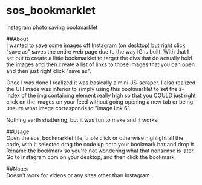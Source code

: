 # sos_bookmarklet
instagram photo saving bookmarklet  

##About  
I wanted to save some images off Instagram (on desktop) but right click "save as" saves the entire web page due to the way IG is built. With that I set out to create a little bookmarklet to target the divs that do actually hold the images and then create a list of links to those images that you can open and then just right click "save as".  

Once I was done I realized it was basically a mini-JS-scraper. I also realized the UI I made was inferior to simply using this bookmarklet to set the z-index of the img containing element really high so that you COULD just right click on the images on your feed without going opening a new tab or being unsure what image corresponds to "image link 6".  

Nothing earth shattering, but it was fun to make and it works!  

##Usage  
Open the sos_bookmarklet file, triple click or otherwise highlight all the code, with it selected drag the code up onto your bookmark bar and drop it. Rename the bookmark so you're not wondering what that nonsense is later. Go to instagram.com on your desktop, and then click the bookmark.  

##Notes  
Doesn't work for videos or any sites other than Instagram.
